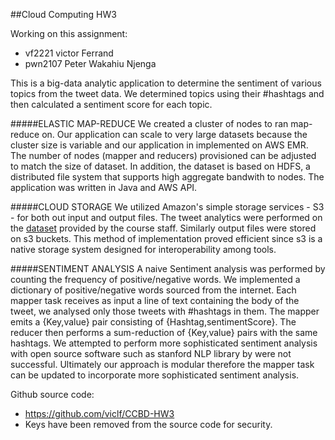 ##Cloud Computing HW3

Working on this assignment:
- vf2221 victor Ferrand
- pwn2107 Peter Wakahiu Njenga


This is a big-data analytic application to determine the sentiment of various topics from the tweet data. 
We determined topics using their \#hashtags and then calculated a sentiment score for each topic.



#####ELASTIC MAP-REDUCE
We created a cluster of nodes to ran map-reduce on. Our application can scale to very large 
datasets because the cluster size is variable and our application in implemented on AWS EMR.
The number of nodes (mapper and reducers) provisioned can be adjusted to match the size of
dataset. In addition, the dataset is based on HDFS, a distributed file system that supports
high aggregate bandwith to nodes. The application was written in Java and AWS API.



#####CLOUD STORAGE
We utilized Amazon's simple storage services - S3 - for both out input and output files. The tweet analytics were 
performed on the [dataset](https://s3.amazonaws.com/ColumbiaCloud/final/Assignment3Tweets-2) provided by the course staff.
Similarly output files were stored on s3 buckets. This method of implementation proved efficient since s3 is a native 
storage system designed for interoperability among tools.



#####SENTIMENT ANALYSIS
A naive Sentiment analysis was performed by counting the frequency of positive/negative words. 
We implemented a dictionary of positive/negative words sourced from the internet. Each mapper task
receives as input a line of text containing the body of the tweet, we analysed only those tweets with
\#hashtags in them. The mapper emits a {Key,value} pair consisting of {Hashtag,sentimentScore}. The 
reducer then performs a sum-reduction of {Key,value} pairs with the same hashtags. We attempted to 
perform more sophisticated sentiment analysis with open source software such as stanford NLP library
by were not successful. Ultimately our approach is modular therefore the mapper task can be updated
to incorporate more sophisticated sentiment analysis.




Github source code:
- https://github.com/viclf/CCBD-HW3
- Keys have been removed from the source code for security.
